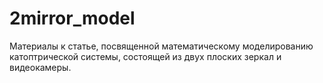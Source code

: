 # 2mirror_model
Материалы к статье, посвященной математическому моделированию катоптрической системы, состоящей из двух плоских зеркал и видеокамеры.
